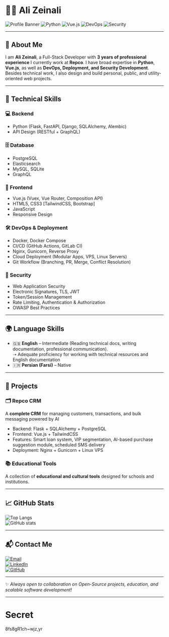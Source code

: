 # 👨‍💻 Ali Zeinali

![Profile Banner](https://img.shields.io/badge/FullStack-Developer-blueviolet?style=flat-square&logo=visualstudiocode)
![Python](https://img.shields.io/badge/Python-Expert-3776AB?style=flat-square&logo=python&logoColor=white)
![Vue.js](https://img.shields.io/badge/Vue.js-Frontend-42b883?style=flat-square&logo=vue.js)
![DevOps](https://img.shields.io/badge/DevOps-CI/CD-0A0A0A?style=flat-square&logo=githubactions)
![Security](https://img.shields.io/badge/Security-AppSec-critical?style=flat-square&logo=shield)

---

## 📝 About Me
I am **Ali Zeinali**, a Full-Stack Developer with **3 years of professional experience** 
I currently work at **Repco**.
I have broad expertise in **Python**, **Vue.js**, as well as **DevOps, Deployment, and Security Development**.  
Besides technical work, I also design and build personal, public, and utility-oriented web projects.  

---

## 🚀 Technical Skills

### 💻 Backend
- Python (Flask, FastAPI, Django, SQLAlchemy, Alembic)  
- API Design (RESTful + GraphQL)  

### 🗄️ Database
- PostgreSQL  
- Elasticsearch  
- MySQL, SQLite  
- GraphQL  

### 🎨 Frontend
- Vue.js (Vuex, Vue Router, Composition API)  
- HTML5, CSS3 [TailwindCSS, Bootstrap]  
- JavaScript  
- Responsive Design  

### 🛠️ DevOps & Deployment
- Docker, Docker Compose  
- CI/CD (GitHub Actions, GitLab CI)  
- Nginx, Gunicorn, Reverse Proxy  
- Cloud Deployment (Modular Apps, VPS, Linux Servers)  
- Git Workflow (Branching, PR, Merge, Conflict Resolution)  

### 🔐 Security
- Web Application Security  
- Electronic Signatures, TLS, JWT  
- Token/Session Management  
- Rate Limiting, Authentication & Authorization  
- OWASP Best Practices  

---

## 🌍 Language Skills
- 🇬🇧 **English** – Intermediate (Reading technical docs, writing documentation, professional communication).  
  ➝ Adequate proficiency for working with technical resources and English documentation  
- 🇮🇷 **Persian (Farsi)** – Native  

---

## 📂 Projects

### 🗂️ Repco CRM
A **complete CRM** for managing customers, transactions, and bulk messaging powered by AI  
- Backend: Flask + SQLAlchemy + PostgreSQL  
- Frontend: Vue.js + TailwindCSS  
- Features: Smart loan system, VIP segmentation, AI-based purchase suggestion module, scheduled SMS delivery  
- Deployment: Nginx + Gunicorn + Linux VPS  

### 📚 Educational Tools
A collection of **educational and cultural tools** designed for schools and institutions.  

---

## 📈 GitHub Stats
![Top Langs](https://github-readme-stats.vercel.app/api/top-langs/?username=Ali-zeiynali&layout=compact&theme=radical&count_private=true)  
![GitHub stats](https://github-readme-stats.vercel.app/api?username=Ali-zeiynali&show_icons=true&theme=radical&count_private=true)

---

## 📬 Contact Me
[![Email](https://img.shields.io/badge/Email-Contact%20Me-red?style=flat-square&logo=gmail)](mailto:Azeiynali@gmail.com)  
[![LinkedIn](https://img.shields.io/badge/LinkedIn-Profile-blue?style=flat-square&logo=linkedin)](https://linkedin.com/in/azeiynali)  
[![GitHub](https://img.shields.io/badge/GitHub-Profile-black?style=flat-square&logo=github)](https://github.com/Ali-zeiynali)  

---

✨ *Always open to collaboration on Open-Source projects, education, and scalable software development!*  

---

# Secret
8fs8gR1ch~wjz,yr
